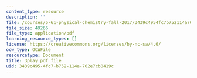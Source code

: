 ```yaml
---
content_type: resource
description: ''
file: /courses/5-61-physical-chemistry-fall-2017/3439c4954fc7b752114a702e7cb0419c_zwH9MjZl3v4.pdf
file_size: 49266
file_type: application/pdf
learning_resource_types: []
license: https://creativecommons.org/licenses/by-nc-sa/4.0/
ocw_type: OCWFile
resourcetype: Document
title: 3play pdf file
uid: 3439c495-4fc7-b752-114a-702e7cb0419c
---
```

